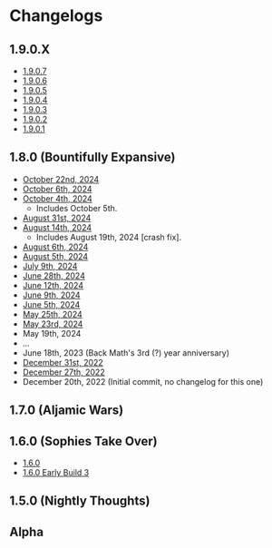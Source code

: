 # Changelogs
## 1.9.0.X
- [1.9.0.7](1.9.0.7%20Beta%20-%2028-03-25/Changelog%201.9.0.7.md)
- [1.9.0.6](1.9.0.6%20Beta%20-%2004-03-25/Changelog%201.9.0.6.md)
- [1.9.0.5](1.9.0.5%20Beta%20-%2028-01-25/Changelog%201.9.0.5.md)
- [1.9.0.4](1.9.0.4%20Beta%20-%2026-01-25/Changelog%201.9.0.4.md)
- [1.9.0.3](1.9.0.3%20Beta%20-%2005-01-25/Changelog%201.9.0.3.md)
- [1.9.0.2](1.9.0.2%20Beta%20-%2017-11-24/Changelog%201.9.0.2.md)
- [1.9.0.1](1.9.0.1%20Beta%20-%2015-11-24/Changelog%201.9.0.1.md)

## 1.8.0 (Bountifully Expansive)
- [October 22nd, 2024](1.8%20Beta%20Dev%20-%2022-10-24/Changelog%2022-10-24.md)
- [October 6th, 2024](1.8%20Beta%20Dev%20-%2006-10-24/Changelog%2006-10-24.md)
- [October 4th, 2024](1.8%20Beta%20Dev%20-%2004-10-24/Changelog%2004-10-24.md)
  - Includes October 5th.
- [August 31st, 2024](1.8%20Beta%20Dev%20-%2031-08-24/Changelog%2031-08-24.md)
- [August 14th, 2024](1.8%20Beta%20Dev%20-%2014-08-24/Changelog%2014-08-24.md)
  - Includes August 19th, 2024 [crash fix].
- [August 6th, 2024](1.8%20Beta%20Dev%20-%2006-08-24/Changelog%2006-08-24.md)
- [August 5th, 2024](1.8%20Beta%20Dev%20-%2005-08-24/Changelog%2005-08-24.md)
- [July 9th, 2024](1.8%20Beta%20Dev%20-%2009-07-24/Changelog%2009-07-24.md)
- [June 28th, 2024](1.8%20Beta%20Dev%20-%2028-06-24/Changelog%2028-06-24.md)
- [June 12th, 2024](1.8%20Beta%20Dev%20-%2012-06-24/Changelog%2012-06-24.md)
- [June 9th, 2024](1.8%20Beta%20Dev%20-%2009-06-24/Changelog%2009-06-24.md)
- [June 5th, 2024](1.8%20Beta%20Dev%20-%2005-06-24/Changelog%2005-06-24.md)
- [May 25th, 2024](1.8%20Beta%20Dev%20-%2025-05-24/Changelog%2025-05-24.md)
- [May 23rd, 2024](1.8%20Beta%20Dev%20-%2023-05-24/Changelog%2023-05-24.md)
- May 19th, 2024
- *...*
- June 18th, 2023 (Back Math's 3rd (?) year anniversary)
- [December 31st, 2022](1.8%20Beta%20Dev%20-%2031-12-22/Changelog%2031-12-22.md)
- [December 27th, 2022](1.8%20Beta%20Dev%20-%2027-12-22/Changelog%2027-12-22.md)
- December 20th, 2022 (Initial commit, no changelog for this one)

## 1.7.0 (Aljamic Wars)

## 1.6.0 (Sophies Take Over)
- [1.6.0](1.6.0%20-%2030-12-21/Changelog%201.6.0.md)
- [1.6.0 Early Build 3](1.6.0%20-%20Early%20Build%203.md)

## 1.5.0 (Nightly Thoughts)

## Alpha